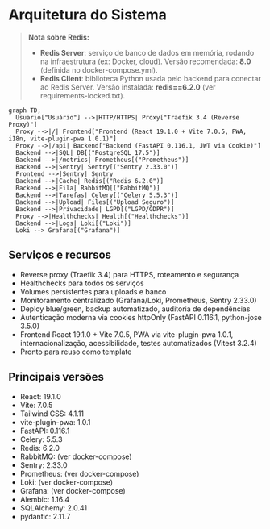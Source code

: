 # Arquitetura do Sistema

> **Nota sobre Redis:**
> - **Redis Server**: serviço de banco de dados em memória, rodando na infraestrutura (ex: Docker, cloud). Versão recomendada: **8.0** (definida no docker-compose.yml).
> - **Redis Client**: biblioteca Python usada pelo backend para conectar ao Redis Server. Versão instalada: **redis==6.2.0** (ver requirements-locked.txt).

```mermaid
graph TD;
  Usuario["Usuário"] -->|HTTP/HTTPS| Proxy["Traefik 3.4 (Reverse Proxy)"]
  Proxy -->|/| Frontend["Frontend (React 19.1.0 + Vite 7.0.5, PWA, i18n, vite-plugin-pwa 1.0.1)"]
  Proxy -->|/api| Backend["Backend (FastAPI 0.116.1, JWT via Cookie)"]
  Backend -->|SQL| DB[("PostgreSQL 17.5")]
  Backend -->|/metrics| Prometheus[("Prometheus")]
  Backend -->|Sentry| Sentry[("Sentry 2.33.0")]
  Frontend -->|Sentry| Sentry
  Backend -->|Cache| Redis[("Redis 6.2.0")]
  Backend -->|Fila| RabbitMQ[("RabbitMQ")]
  Backend -->|Tarefas| Celery[("Celery 5.5.3")]
  Backend -->|Upload| Files[("Upload Seguro")]
  Backend -->|Privacidade| LGPD[("LGPD/GDPR")]
  Proxy -->|Healthchecks| Health[("Healthchecks")]
  Backend -->|Logs| Loki[("Loki")]
  Loki --> Grafana[("Grafana")]
```

## Serviços e recursos
- Reverse proxy (Traefik 3.4) para HTTPS, roteamento e segurança
- Healthchecks para todos os serviços
- Volumes persistentes para uploads e banco
- Monitoramento centralizado (Grafana/Loki, Prometheus, Sentry 2.33.0)
- Deploy blue/green, backup automatizado, auditoria de dependências
- Autenticação moderna via cookies httpOnly (FastAPI 0.116.1, python-jose 3.5.0)
- Frontend React 19.1.0 + Vite 7.0.5, PWA via vite-plugin-pwa 1.0.1, internacionalização, acessibilidade, testes automatizados (Vitest 3.2.4)
- Pronto para reuso como template

## Principais versões
- React: 19.1.0
- Vite: 7.0.5
- Tailwind CSS: 4.1.11
- vite-plugin-pwa: 1.0.1
- FastAPI: 0.116.1
- Celery: 5.5.3
- Redis: 6.2.0
- RabbitMQ: (ver docker-compose)
- Sentry: 2.33.0
- Prometheus: (ver docker-compose)
- Loki: (ver docker-compose)
- Grafana: (ver docker-compose)
- Alembic: 1.16.4
- SQLAlchemy: 2.0.41
- pydantic: 2.11.7 